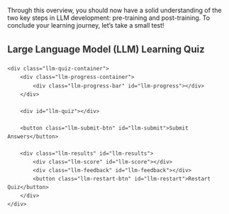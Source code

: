 
Through this overview, you should now have a solid understanding of the two key steps in LLM development: pre-training and post-training. To conclude your learning journey, let’s take a small test!

<div class="llm-quiz-wrapper">
    <h2>Large Language Model (LLM) Learning Quiz</h2>
    
    <div class="llm-quiz-container">
        <div class="llm-progress-container">
            <div class="llm-progress-bar" id="llm-progress"></div>
        </div>
        
        <div id="llm-quiz"></div>
        
        <button class="llm-submit-btn" id="llm-submit">Submit Answers</button>
        
        <div class="llm-results" id="llm-results">
            <div class="llm-score" id="llm-score"></div>
            <div class="llm-feedback" id="llm-feedback"></div>
            <button class="llm-restart-btn" id="llm-restart">Restart Quiz</button>
        </div>
    </div>
</div>

<style>
    .llm-quiz-wrapper {
        font-family: inherit;
        line-height: 1.6;
        margin: 2em 0;
        color: #333;
    }
    .llm-quiz-container {
        background-color: white;
        border-radius: 8px;
        box-shadow: 0 2px 10px rgba(0, 0, 0, 0.1);
        padding: 25px;
        margin-bottom: 20px;
    }
    .llm-question {
        margin-bottom: 25px;
        padding: 15px;
        border-radius: 8px;
        background-color: #f7f9fc;
    }
    .llm-question-title {
        font-weight: bold;
        margin-bottom: 15px;
        color: #2c3e50;
    }
    .llm-options {
        margin-left: 10px;
    }
    .llm-option {
        margin-bottom: 10px;
        padding: 8px;
        border-radius: 4px;
        cursor: pointer;
        transition: background-color 0.2s;
    }
    .llm-option:hover {
        background-color: #e9f0f8;
    }
    .llm-option input[type="radio"] {
        margin-right: 10px;
    }
    .llm-option label {
        cursor: pointer;
        display: inline-block;
        width: 90%;
    }
    .llm-submit-btn {
        background-color: #3498db;
        color: white;
        border: none;
        padding: 12px 20px;
        border-radius: 4px;
        cursor: pointer;
        font-size: 16px;
        display: block;
        margin: 20px auto;
        transition: background-color 0.3s;
    }
    .llm-submit-btn:hover {
        background-color: #2980b9;
    }
    .llm-results {
        display: none;
        margin-top: 20px;
        padding: 20px;
        background-color: #f1f9f7;
        border-radius: 8px;
        text-align: center;
    }
    .llm-score {
        font-size: 24px;
        font-weight: bold;
        color: #27ae60;
        margin-bottom: 10px;
    }
    .llm-feedback {
        margin-top: 20px;
    }
    .llm-feedback-item {
        margin-bottom: 10px;
        padding: 10px;
        border-radius: 4px;
        text-align: left;
    }
    .llm-correct {
        background-color: #d4edda;
        color: #155724;
    }
    .llm-incorrect {
        background-color: #f8d7da;
        color: #721c24;
    }
    .llm-explanation {
        font-style: italic;
        margin-top: 8px;
        color: #555;
    }
    .llm-restart-btn {
        background-color: #2ecc71;
        color: white;
        border: none;
        padding: 10px 18px;
        border-radius: 4px;
        cursor: pointer;
        font-size: 16px;
        display: block;
        margin: 20px auto 0;
        transition: background-color 0.3s;
    }
    .llm-restart-btn:hover {
        background-color: #27ae60;
    }
    .llm-progress-container {
        width: 100%;
        background-color: #e0e0e0;
        border-radius: 4px;
        margin-bottom: 20px;
    }
    .llm-progress-bar {
        height: 10px;
        background-color: #3498db;
        border-radius: 4px;
        width: 0%;
        transition: width 0.3s ease;
    }
</style>

<script>
    (function() {
        const quizData = [
            {
                question: "What are the main steps in the pre-training stage of large language models?",
                options: [
                    "Only model inference and tokenization",
                    "Data download and preprocessing, tokenization, neural network training, and inference",
                    "Only neural network training",
                    "Reinforcement learning and human feedback"
                ],
                correct: 1,
                explanation: "The pre-training stage includes several key steps: data download and preprocessing, tokenization, neural network training, and inference."
            },
            {
                question: "What is the role of tokenization in LLM training?",
                options: [
                    "Converting text into an input format that the model can understand",
                    "Scoring the model",
                    "Selecting training data",
                    "Executing model deployment"
                ],
                correct: 0,
                explanation: "Tokenization is the process of converting text into an input format that the model can understand, which is an important preprocessing step."
            },
            {
                question: "What is the main purpose of Supervised Fine-tuning?",
                options: [
                    "Collecting more training data",
                    "Only improving model speed",
                    "Adjusting pre-trained models according to specific task needs",
                    "Replacing the pre-training process"
                ],
                correct: 2,
                explanation: "The purpose of supervised fine-tuning is to adjust pre-trained models according to specific task needs, making them better adapted to specific tasks such as text generation, question answering systems, etc."
            },
            {
                question: "What does RLHF stand for?",
                options: [
                    "Random Language Hypertext Format",
                    "Reinforcement Learning with Human Feedback",
                    "Recursive Learning Hidden Features",
                    "Representational Learning Hierarchical Framework"
                ],
                correct: 1,
                explanation: "RLHF stands for Reinforcement Learning with Human Feedback."
            },
            {
                question: "What is the main role of reinforcement learning in LLM development?",
                options: [
                    "Only used to accelerate model training",
                    "Helping the model handle dynamic environments and complex problems, improving its adaptive ability",
                    "Replacing human feedback",
                    "Mainly used to reduce model size"
                ],
                correct: 1,
                explanation: "Reinforcement learning in LLM development mainly helps the model handle dynamic environments and complex problems, improving its adaptive ability."
            },
            {
                question: "Which model is used as a starting point for building more powerful models?",
                options: [
                    "BERT",
                    "GPT-2",
                    "T5",
                    "BART"
                ],
                correct: 1,
                explanation: "According to your summary, GPT-2 is used for exploring and understanding basic models as a starting point for building more powerful models."
            },
            {
                question: "What main components does the post-training stage include in the LLM training process?",
                options: [
                    "Only RLHF",
                    "Supervised fine-tuning and reinforcement learning",
                    "Pre-training and supervised fine-tuning",
                    "Vocabulary expansion and model reduction"
                ],
                correct: 1,
                explanation: "The post-training stage mainly includes two key components: supervised fine-tuning and reinforcement learning."
            },
            {
                question: "What is the main role of human feedback in LLM development?",
                options: [
                    "Replacing algorithmic training",
                    "Helping the model learn how to give more reasonable and accurate responses in practical applications",
                    "Only providing additional training data",
                    "Reducing computational resource consumption"
                ],
                correct: 1,
                explanation: "Human feedback helps the model learn how to give more reasonable and accurate responses in practical applications, which is a key element in RLHF."
            },
            {
                question: "What is the relationship between the pre-training stage and the post-training stage?",
                options: [
                    "They are completely independent stages",
                    "Post-training completely replaces pre-training",
                    "Pre-training is the foundation, and post-training is further optimization based on this foundation",
                    "They are different names for the same process"
                ],
                correct: 2,
                explanation: "Pre-training is the foundation stage, and post-training (including fine-tuning and reinforcement learning) is the stage where the model is further optimized based on this foundation."
            },
            {
                question: "What are the two key steps in LLM learning?",
                options: [
                    "Data collection and model evaluation",
                    "Pre-training and post-training",
                    "Encoding and decoding",
                    "Model design and deployment"
                ],
                correct: 1,
                explanation: "According to your summary, the two key steps in LLM learning are pre-training and post-training (including fine-tuning and reinforcement learning)."
            }
        ];

        const quizContainer = document.getElementById('llm-quiz');
        const resultsContainer = document.getElementById('llm-results');
        const submitButton = document.getElementById('llm-submit');
        const restartButton = document.getElementById('llm-restart');
        const scoreContainer = document.getElementById('llm-score');
        const feedbackContainer = document.getElementById('llm-feedback');
        const progressBar = document.getElementById('llm-progress');

        function buildQuiz() {
            const output = [];

            quizData.forEach((questionData, questionIndex) => {
                const options = [];

                questionData.options.forEach((option, optionIndex) => {
                    options.push(
                        `<div class="llm-option">
                            <input type="radio" id="llm-question${questionIndex}-option${optionIndex}" name="llm-question${questionIndex}" value="${optionIndex}">
                            <label for="llm-question${questionIndex}-option${optionIndex}">${option}</label>
                        </div>`
                    );
                });

                output.push(
                    `<div class="llm-question">
                        <div class="llm-question-title">${questionIndex + 1}. ${questionData.question}</div>
                        <div class="llm-options">${options.join('')}</div>
                    </div>`
                );
            });

            quizContainer.innerHTML = output.join('');
        }

        function showResults() {
            const answerContainers = quizContainer.querySelectorAll('.llm-question');
            let numCorrect = 0;
            const feedback = [];

            quizData.forEach((questionData, questionIndex) => {
                const answerContainer = answerContainers[questionIndex];
                const selector = `input[name=llm-question${questionIndex}]:checked`;
                const userAnswer = (answerContainer.querySelector(selector) || {}).value;

                if (userAnswer === questionData.correct.toString()) {
                    numCorrect++;
                    feedback.push(
                        `<div class="llm-feedback-item llm-correct">
                            <strong>Question ${questionIndex + 1}:</strong> Correct!
                            <div class="llm-explanation">${questionData.explanation}</div>
                        </div>`
                    );
                } else {
                    feedback.push(
                        `<div class="llm-feedback-item llm-incorrect">
                            <strong>Question ${questionIndex + 1}:</strong> Incorrect. The correct answer is: ${questionData.options[questionData.correct]}
                            <div class="llm-explanation">${questionData.explanation}</div>
                        </div>`
                    );
                }
            });

            scoreContainer.innerHTML = `Your score: ${numCorrect} / ${quizData.length}`;
            feedbackContainer.innerHTML = feedback.join('');
            resultsContainer.style.display = 'block';
            submitButton.style.display = 'none';
        }

        function restartQuiz() {
            resultsContainer.style.display = 'none';
            submitButton.style.display = 'block';
            buildQuiz();
            progressBar.style.width = '0%';
        }

        function updateProgress() {
            const answered = document.querySelectorAll('input[name^="llm-question"]:checked').length;
            const total = quizData.length;
            const progress = (answered / total) * 100;
            progressBar.style.width = progress + '%';
        }

        // Initialize quiz
        if (quizContainer) {
            buildQuiz();
            
            // Event listeners
            submitButton.addEventListener('click', showResults);
            restartButton.addEventListener('click', restartQuiz);
            
            // Add progress bar update event listener
            document.addEventListener('change', function(e) {
                if (e.target && e.target.type === 'radio' && e.target.name.startsWith('llm-question')) {
                    updateProgress();
                }
            });
        }
    })();
</script>

